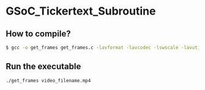 # GSoC_Tickertext_Subroutine
## How to compile?
```bash
$ gcc -o get_frames get_frames.c -lavformat -lavcodec -lswscale -lavutil -lz -llept -ltesseract
```
## Run the executable
```bash
./get_frames video_filename.mp4
```
